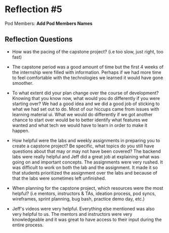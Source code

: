 # Reflection #5

Pod Members: **Add Pod Members Names**

## Reflection Questions

* How was the pacing of the capstone project? (i.e too slow, just right, too fast) 
* The capstone period was a good amount of time but the first 4 weeks of the internship were filled with information. Perhaps if we had more time to feel comfortable with the technologies we learned it would have gone smoother. 

* To what extent did your plan change over the course of development? Knowing that you know now, what would you do differently if you were starting over?
We had a good idea and we did a good job of sticking to what we had set out to do. Most of our hiccups came from issues with learning material ui. What we would do differently if we got another chance to start over would be to better identify what features we wanted and what tech we would have to learn in order to make it happen. 

* How helpful were the labs and weekly assignments in preparing you to create a capstone project? Be specific, what topics do you still have questions about that may or may not have been covered?
The backend labs were really helpful and Jeff did a great job at explaining what was going on and important concepts. The assignments were very rushed. It was difficult to work on both the lab and the assignment. It made it so that students prioritized the assignment over the labs and because of that the labs were sometimes left unfinished. 

* When planning for the capstone project, which resources were the most helpful? (i.e mentors, instructors & TAs, ideation process, pod syncs, wireframes, sprint planning, bug bash, practice demo day, etc.)
* Jeff's videos were very helpful. Everything else mentioned was also very helpful to us. The mentors and instructors were very knowledgeable and it was great to have access to their input during the entire process. 

